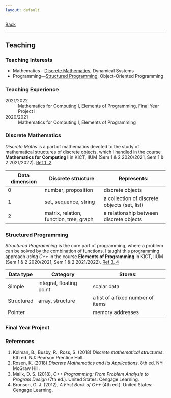 ```yaml
---
layout: default
---
```


[Back](/index.md)
* * *

## Teaching

### Teaching Interests
- Mathematics&mdash;[Discrete Mathematics](#discrete-mathematics), Dynamical Systems
- Programming&mdash;[Structured Programming](#structured-programming), Object-Oriented Programming

### Teaching Experience
<dl>
<dt>2021/2022</dt>
  <dd>Mathematics for Computing I, Elements of Programming, Final Year Project I</dd>
<dt>2020/2021</dt>
  <dd>Mathematics for Computing I, Elements of Programming</dd>
</dl>

### Discrete Mathematics
*Discrete Maths* is a part of mathematics devoted to the study of mathematical structures of discrete objects, which I handled in the course **Mathematics for Computing I** in KICT, IIUM (Sem 1 & 2 2020/2021, Sem 1 & 2 2021/2022). [Ref 1, 2](#references)

| Data dimension | Discrete structure | Represents: |
| --- | --- | --- |
| 0 | number, proposition | discrete objects |
| 1 | set, sequence, string | a collection of discrete objects (set, list) |
| 2 | matrix, relation, function, tree, graph | a relationship between discrete objects |

### Structured Programming
*Structured Programming* is the core part of programming, where a problem can be solved by the combination of functions. I taught this programming approach *using C++* in the course **Elements of Programming** in KICT, IIUM (Sem 1 & 2 2020/2021, Sem 1 & 2 2021/2022). [Ref 3, 4](#references)

| Data type | Category | Stores: |
| --- | --- | --- |
| Simple | integral, floating point | scalar data |
| Structured | array, structure | a list of a fixed number of items |
| Pointer | | memory addresses |

### Final Year Project

### References
1. Kolman, B., Busby, R., Ross, S. (2018) *Discrete mathematical structures*. 6th ed. NJ: Pearson Prentice Hall.
2. Rosen, K. (2018) *Discrete Mathematics and Its Applications*. 8th ed. NY: McGraw Hill.
3. Malik, D. S. (2018), *C++ Programming: From Problem Analysis to Program Design* (7th ed.). United States: Cengage Learning.
4. Bronson, G. J. (2012), *A First Book of C++* (4th ed.). United States: Cengage Learning.
